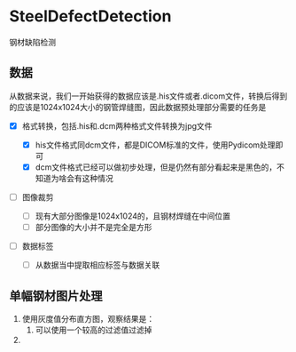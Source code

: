 # SteelDefectDetection

钢材缺陷检测

## 数据

从数据来说，我们一开始获得的数据应该是.his文件或者.dicom文件，转换后得到的应该是1024x1024大小的钢管焊缝图，因此数据预处理部分需要的任务是

* [x] 格式转换，包括.his和.dcm两种格式文件转换为jpg文件
  
  * [x] his文件格式同dcm文件，都是DICOM标准的文件，使用Pydicom处理即可
  * [x] dcm文件格式已经可以做初步处理，但是仍然有部分看起来是黑色的，不知道为啥会有这种情况
* [ ] 图像裁剪
  
  * [ ] 现有大部分图像是1024x1024的，且钢材焊缝在中间位置
  * [ ] 部分图像的大小并不是完全是方形
* [ ] 数据标签
  
  * [ ] 从数据当中提取相应标签与数据关联

## 单幅钢材图片处理

1. 使用灰度值分布直方图，观察结果是：
   1. 可以使用一个较高的过滤值过滤掉
2. 

